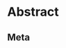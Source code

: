 <!---
  File description

  @file spec.pandoc.md
-->

<!--- Abstract -->
# Abstract
## Meta <!--- Meta data -->
